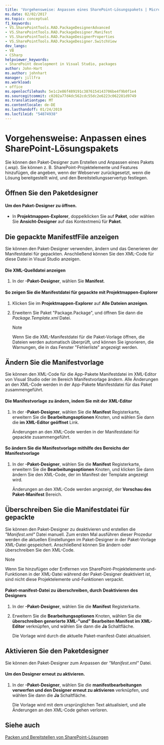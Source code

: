 ```yaml
---
title: 'Vorgehensweise: Anpassen eines SharePoint-Lösungspakets | Microsoft-Dokumentation'
ms.date: 02/02/2017
ms.topic: conceptual
f1_keywords:
- VS.SharePointTools.RAD.PackageDesignerAdvanced
- VS.SharePointTools.RAD.PackageDesigner.Manifest
- VS.SharePointTools.RAD.PackageDesignerProperties
- VS.SharePointTools.RAD.PackageDesigner.SwitchView
dev_langs:
- VB
- CSharp
helpviewer_keywords:
- SharePoint development in Visual Studio, packages
author: John-Hart
ms.author: johnhart
manager: jillfra
ms.workload:
- office
ms.openlocfilehash: 5e1c2e86f489191c3876154143706be4f9b0f1e4
ms.sourcegitcommit: c0202a77d4dc562cdc55dc2e6223c062281d9749
ms.translationtype: MT
ms.contentlocale: de-DE
ms.lasthandoff: 01/24/2019
ms.locfileid: "54874938"
---
```

# <a name="how-to-customize-a-sharepoint-solution-package"></a>Vorgehensweise: Anpassen eines SharePoint-Lösungspakets
  Sie können den Paket-Designer zum Erstellen und Anpassen eines Pakets (*.wsp*). Sie können z. B. SharePoint-Projektelemente und Features hinzufügen, die angeben, wenn der Webserver zurückgesetzt, wenn die Lösung bereitgestellt wird, und den Bereitstellungsservertyp festlegen.  
  
## <a name="open-the-package-designer"></a>Öffnen Sie den Paketdesigner  
  
#### <a name="to-open-the-package-designer"></a>Um den Paket-Designer zu öffnen.
  
-   In **Projektmappen-Explorer**, doppelklicken Sie auf **Paket**, oder wählen Sie **Ansicht-Designer** auf das Kontextmenü für **Paket**.  
  
## <a name="view-the-packaged-manifestffile"></a>Die gepackte ManifestfFile anzeigen  
 Sie können den Paket-Designer verwenden, ändern und das Generieren der Manifestdatei für gepackten. Anschließend können Sie den XML-Code für diese Datei in Visual Studio anzeigen.  
  
#### <a name="to-view-the-xml-source-file"></a>Die XML-Quelldatei anzeigen  
  
1.  In der **-Paket-Designer**, wählen Sie **Manifest**.  
  
#### <a name="to-view-the-packaged-manifest-file-by-using-solution-explorer"></a>So zeigen Sie die Manifestdatei für gepackte mit Projektmappen-Explorer  
  
1.  Klicken Sie im **Projektmappen-Explorer** auf **Alle Dateien anzeigen**.  
  
2.  Erweitern Sie Paket "Package.Package", und öffnen Sie dann die *Package.Template.xml* Datei.  
  
    > [!NOTE]  
    >  Wenn Sie die XML-Manifestdatei für die Paket-Vorlage öffnen, die Dateien werden automatisch überprüft, und können Sie ignorieren, die Warnungen, die in das Fenster "Fehlerliste" angezeigt werden.  
  
## <a name="change-the-manifest-template"></a>Ändern Sie die Manifestvorlage  
 Sie können den XML-Code für die App-Pakete Manifestdatei im XML-Editor von Visual Studio oder im Bereich Manifestvorlage ändern. Alle Änderungen an den XML-Code werden in der App-Pakete Manifestdatei für das Paket zusammengeführt.  
  
#### <a name="to-change-the-manifest-template-by-using-the-xml-editor"></a>Die Manifestvorlage zu ändern, indem Sie mit der XML-Editor  
  
1.  In der **-Paket-Designer**, wählen Sie die **Manifest** Registerkarte, erweitern Sie die **Bearbeitungsoptionen** Knoten, und wählen Sie dann die **im XML-Editor geöffnet** Link.  
  
     Änderungen an den XML-Code werden in der Manifestdatei für gepackte zusammengeführt.  
  
#### <a name="to-change-the-manifest-template-by-using-the-manifest-template-pane"></a>So ändern Sie die Manifestvorlage mithilfe des Bereichs der Manifestvorlage  
  
1.  In der **-Paket-Designer**, wählen Sie die **Manifest** Registerkarte, erweitern Sie die **Bearbeitungsoptionen** Knoten, und klicken Sie dann ändern Sie den XML-Code, der im Manifest der Template angezeigt wird.  
  
     Änderungen an den XML-Code werden angezeigt, der **Vorschau des Paket-Manifest** Bereich.  
  
## <a name="overwrite-the-packaged-manifest-file"></a>Überschreiben Sie die Manifestdatei für gepackte  
 Sie können den Paket-Designer zu deaktivieren und erstellen die *"Manifest.xml"* Datei manuell. Zum ersten Mal ausführen dieser Prozedur werden die aktuellen Einstellungen im Paket-Designer in der Paket-Vorlage XML-Datei gespeichert. Anschließend können Sie ändern oder überschreiben Sie den XML-Code.  
  
> [!NOTE]  
>  Wenn Sie hinzufügen oder Entfernen von SharePoint-Projektelemente und-Funktionen in der XML-Datei während der Paket-Designer deaktiviert ist, sind nicht diese Projektelemente und-Funktionen verpackt.  
  
#### <a name="to-overwrite-packaged-manifest-file-by-disabling-the-designer"></a>Paket-manifest-Datei zu überschreiben, durch Deaktivieren des Designers  
  
1.  In der **-Paket-Designer**, wählen Sie die **Manifest** Registerkarte.  
  
2.  Erweitern Sie die **Bearbeitungsoptionen** Knoten, wählen Sie die **überschreiben generierte XML-"und" Bearbeiten Manifest im XML-Editor** verknüpfen, und wählen Sie dann die **Ja** Schaltfläche.  
  
     Die Vorlage wird durch die aktuelle Paket-manifest-Datei aktualisiert.  
  
## <a name="enable-the-package-designer"></a>Aktivieren Sie den Paketdesigner  
 Sie können den Paket-Designer zum Anpassen der *"Manifest.xml"* Datei.  
  
#### <a name="to-re-enable-the-designer"></a>Um den Designer erneut zu aktivieren.  
  
1.  In der **-Paket-Designer**, wählen Sie die **manifestbearbeitungen verwerfen und den Designer erneut zu aktivieren** verknüpfen, und wählen Sie dann die **Ja** Schaltfläche.  
  
     Die Vorlage wird mit dem ursprünglichen Text aktualisiert, und alle Änderungen an den XML-Code gehen verloren.  
  
## <a name="see-also"></a>Siehe auch
 [Packen und Bereitstellen von SharePoint-Lösungen](../sharepoint/packaging-and-deploying-sharepoint-solutions.md)  
